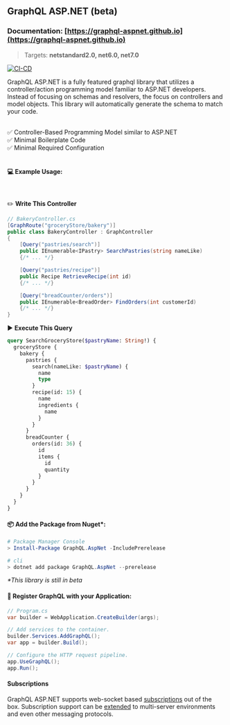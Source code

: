 ## GraphQL ASP.NET (beta)

### Documentation: [https://graphql-aspnet.github.io](https://graphql-aspnet.github.io)

> Targets:  **netstandard2.0, net6.0, net7.0**

[![CI-CD](https://github.com/graphql-aspnet/graphql-aspnet/actions/workflows/ci-build.yml/badge.svg?branch=master)](https://github.com/graphql-aspnet/graphql-aspnet/actions/workflows/ci-build.yml) 


GraphQL ASP.NET is a fully featured graphql library that utilizes a controller/action programming model familiar to ASP.NET developers. Instead of focusing on schemas and resolvers, the focus on controllers and model objects. This library will automatically generate the schema to match your code.

<br />
✅ Controller-Based Programming Model similar to ASP.NET
<br />
✅ Minimal Boilerplate Code
<br />
✅ Minimal Required Configuration
<br />
<br />

#### 💻 Example Usage:

<br />

✏️ **Write This Controller**

```csharp
// BakeryController.cs
[GraphRoute("groceryStore/bakery")]
public class BakeryController : GraphController
{
    [Query("pastries/search")]
    public IEnumerable<IPastry> SearchPastries(string nameLike)
    {/* ... */}

    [Query("pastries/recipe")]
    public Recipe RetrieveRecipe(int id)
    {/* ... */}

    [Query("breadCounter/orders")]
    public IEnumerable<BreadOrder> FindOrders(int customerId)
    {/* ... */}
}
```

▶️ **Execute This Query**

```graphql
query SearchGroceryStore($pastryName: String!) {
  groceryStore {
    bakery {
      pastries {
        search(nameLike: $pastryName) {
          name
          type
        }
        recipe(id: 15) {
          name
          ingredients {
            name
          }
        }
      }
      breadCounter {
        orders(id: 36) {
          id
          items {
            id
            quantity
          }
        }
      }
    }
  }
}
```

#### 📦 Add the Package from Nuget\*:

```powershell
# Package Manager Console
> Install-Package GraphQL.AspNet -IncludePrerelease

# cli
> dotnet add package GraphQL.AspNet --prerelease
```

_\*This library is still in beta_

#### 📐 Register GraphQL with your Application:

```csharp
// Program.cs 
var builder = WebApplication.CreateBuilder(args);

// Add services to the container.
builder.Services.AddGraphQL();
var app = builder.Build();

// Configure the HTTP request pipeline.
app.UseGraphQL();
app.Run();
```

#### Subscriptions

GraphQL ASP.NET supports web-socket based [subscriptions](https://graphql-aspnet.github.io/docs/advanced/subscriptions) out of the box. Subscription support can be [extended](https://graphql-aspnet.github.io/docs/advanced/subscriptions#scaling-subscription-servers) to multi-server environments and even other messaging protocols.
